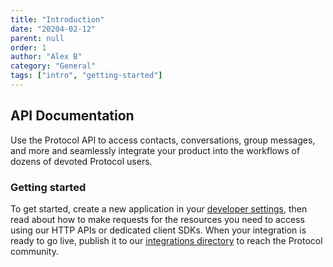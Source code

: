 ```yaml
---
title: "Introduction"
date: "20204-02-12"
parent: null
order: 1
author: "Alex B"
category: "General"
tags: ["intro", "getting-started"]
---
```


## API Documentation

Use the Protocol API to access contacts, conversations, group
messages, and more and seamlessly integrate your product into the
workflows of dozens of devoted Protocol users.

### Getting started

To get started, create a new application in your
[developer settings](/dev-settings), then read about how to make
requests for the resources you need to access using our HTTP APIs
or dedicated client SDKs. When your integration is ready to go
live, publish it to our [integrations directory](/integrations-directory) to
reach the Protocol community.
